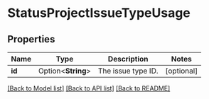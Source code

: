 # StatusProjectIssueTypeUsage

## Properties

Name | Type | Description | Notes
------------ | ------------- | ------------- | -------------
**id** | Option<**String**> | The issue type ID. | [optional]

[[Back to Model list]](../README.md#documentation-for-models) [[Back to API list]](../README.md#documentation-for-api-endpoints) [[Back to README]](../README.md)


